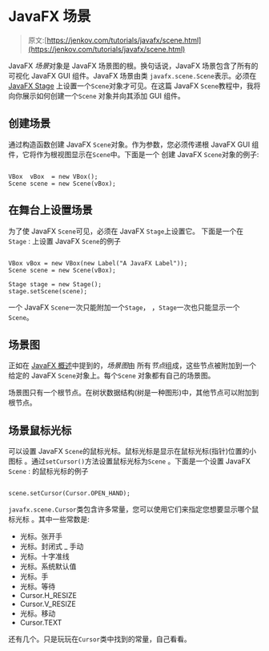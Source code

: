 # JavaFX 场景

> 原文:[https://jenkov.com/tutorials/javafx/scene.html](https://jenkov.com/tutorials/javafx/scene.html)

JavaFX *场景*对象是 JavaFX 场景图的根。换句话说，JavaFX 场景包含了所有的可视化 JavaFX GUI 组件。JavaFX 场景由类 `javafx.scene.Scene`表示。必须在 [JavaFX Stage](stage.html) 上设置一个`Scene`对象才可见。在这篇 JavaFX `Scene`教程中，我将向你展示如何创建一个`Scene` 对象并向其添加 GUI 组件。

## 创建场景

通过构造函数创建 JavaFX `Scene`对象。作为参数，您必须传递根 JavaFX GUI 组件，它将作为根视图显示在`Scene`中。下面是一个 创建 JavaFX `Scene`对象的例子:

```

VBox  vBox  = new VBox();
Scene scene = new Scene(vBox);

```

## 在舞台上设置场景

为了使 JavaFX `Scene`可见，必须在 JavaFX `Stage`上设置它。 下面是一个在`Stage` : 上设置 JavaFX `Scene`的例子

```

VBox vBox = new VBox(new Label("A JavaFX Label"));
Scene scene = new Scene(vBox);

Stage stage = new Stage();
stage.setScene(scene);

```

一个 JavaFX `Scene`一次只能附加一个`Stage`， ，`Stage`一次也只能显示一个`Scene`。

## 场景图

正如在 [JavaFX 概述](/javafx/overview.html)中提到的，*场景图*由 所有*节点*组成，这些节点被附加到一个给定的 JavaFX `Scene`对象上。每个`Scene` 对象都有自己的场景图。

场景图只有一个根节点。在树状数据结构(树是一种图形)中，其他节点可以附加到根节点。

## 场景鼠标光标

可以设置 JavaFX `Scene`的鼠标光标。鼠标光标是显示在鼠标光标(指针)位置的小图标 。通过`setCursor()`方法设置鼠标光标为`Scene` 。下面是一个设置 JavaFX `Scene` : 的鼠标光标的例子

```

scene.setCursor(Cursor.OPEN_HAND);

```

`javafx.scene.Cursor`类包含许多常量，您可以使用它们来指定您想要显示哪个鼠标光标 。其中一些常数是:

*   光标。张开手
*   光标。封闭式 _ 手动
*   光标。十字准线
*   光标。系统默认值
*   光标。手
*   光标。等待
*   Cursor.H_RESIZE
*   Cursor.V_RESIZE
*   光标。移动
*   Cursor.TEXT

还有几个。只是玩玩在`Cursor`类中找到的常量，自己看看。